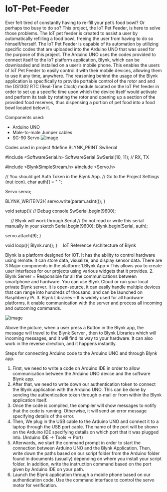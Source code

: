 # IoT-Pet-Feeder
Ever felt tired of constantly having to re-fill your pet’s food bowl? Or perhaps too busy to do so? This project, the IoT Pet Feeder, is here to solve those problems. The IoT pet feeder is created to assist a user by automatically refilling a food bowl, freeing the user from having to do so himself/herself. 
The IoT Pet Feeder is capable of its automation by utilizing specific codes that are uploaded into the Arduino UNO that was used for the purpose of this project. The Arduino UNO uses the codes provided to connect itself to the IoT platform application, Blynk, which can be downloaded and installed on a user’s mobile phone. This enables the users of IoT Pet Feeder to easily control it with their mobile devices, allowing them to use it any time, anywhere. 
The reasoning behind the usage of the Blynk application is specifically to provide portable control of the rotor and and the DS1302 RTC (Real-Time Clock) module located on the IoT Pet feeder in order to set up a specific time upon which the device itself would activate and perform its task by rotating the rotor and opening up a section of the provided food reserves, thus dispensing a portion of pet food into a food bowl located below it. 

Components used:
- Arduino UNO
- Male-to-male Jumper cables
- SG-90 Servo
![image](https://github.com/MrArrow12/IoT-Pet-Feeder/assets/98644709/ee990643-25dc-47d1-96ff-2da69af150b3)

Codes used in project
#define BLYNK_PRINT SwSerial

#include <SoftwareSerial.h>
SoftwareSerial SwSerial(10, 11); // RX, TX
    
#include <BlynkSimpleStream.h>
#include <Servo.h>

// You should get Auth Token in the Blynk App.
// Go to the Project Settings (nut icon).
char auth[] = " ";

Servo servo;

BLYNK_WRITE(V3){
  servo.write(param.asInt());
}

void setup(){
  // Debug console
  SwSerial.begin(9600);

 
  // Blynk will work through Serial
  // Do not read or write this serial manually in your sketch
  Serial.begin(9600);
  Blynk.begin(Serial, auth);

  servo.attach(9);
}

void loop(){
  Blynk.run();
} 
IoT Reference Architecture of Blynk

Blynk is a platform designed for IOT. It has the ability to control hardware using remote. It can store data, visualize, and display sensor data.
There are 3 Major components in the platform:
1.Blynk App = This allows you to create user interfaces for our projects using various widgets that it provides.
2. Blynk Server = Responsible for all the communications between smartphone and hardware. You can use Blynk Cloud or run your local private Blynk server. It is open-source, it can easily handle multiple devices that can range into hundreds of thousand, and can be launched on Rasphberry Pi.
3. Blynk Libraries – It is widely used for all hardware platforms, it enable communication with the server and process all incoming and outcoming commands.

![image](https://github.com/MrArrow12/IoT-Pet-Feeder/assets/98644709/32fc699a-1841-4044-9e2b-efb7ec791ff2)


Above the picture, when a user press a Button in the Blynk app, the message will travel to the Blynk Server , then to Blynk Libraries which will incoming messages, and it will find its way to your hardware. It can also work in the reverse direction, and it happens instantly. 

Steps for connecting Arduino code to the Arduino UNO and through Blynk app.
1. First, we need to write a code on Arduino IDE in order to allow communication between the Arduino UNO device and the software Blynk app.
2. After that, we need to write down our authentication token to connect the Blynk application with the Arduino UNO. This can be done by sending the authentication token through e-mail or from within the Blynk application itself.
3. Once the code is compiled, the compiler will show messages to notify that the code is running. Otherwise, it will send an error message specifying details of the error.
4. Then, We plug in the USB cable to the Arduino UNO and connect it to a laptop through the USB port cable. The name of the port will be shown on the Arduino IDE specifying details on which port that it was plugged into.  (Arduino IDE -> Tools -> Port) 
5. Afterwards, we start the command prompt in order to start the connection between Arduino UNO and the Blynk Application. Then, write down the paths based on our script folder from the Arduino folder found in documents (usually) depending on where you install your script folder. In addition, write the instruction command  based on  the port given by Arduino IDE on your path.
6. Launch the Blynk application through a mobile phone based on our authentication code. Use the command interface to control the servo motor for verification.


